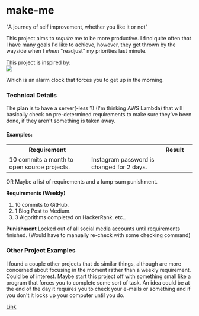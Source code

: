 # make-me
"A journey of self improvement, whether you like it or not"

This project aims to *require* me to be more productive. I find quite often that I have many goals I'd like to achieve, however, they get thrown by the wayside when I *ehem* "readjust" my priorities last minute.

This project is inspired by: <br>
<img src="http://2.bp.blogspot.com/-hCr8Fl35hPo/Up6alTouWBI/AAAAAAAAFjU/Ndwp6vf0YqU/s1600/carpet+alarm.png"/>

Which is an alarm clock that forces you to get up in the morning.

### Technical Details
The **plan** is to have a server(-less ?) (I'm thinking AWS Lambda) that will basically check on pre-determined requirements to make sure they've been done, if they aren't something is taken away.

#### Examples:
<table>
  <tr>
    <th>Requirement<th>
    <th>Result<th>
  </tr>
  <tr>
    <td>10 commits a month to open source projects.</td>
    <td>Instagram password is changed for 2 days.</td>
  </tr>
</table>

OR Maybe a list of requirements and a lump-sum punishment.

**Requirements (Weekly)**
1. 10 commits to GitHub.
2. 1 Blog Post to Medium.
3. 3 Algorithms completed on HackerRank.
etc..

**Punishment**
Locked out of all social media accounts until requirements finished. (Would have to manually re-check with some checking command)

### Other Project Examples
I found a couple other projects that do similar things, although are more concerned about focusing in the moment rather than a weekly requirement. Could be of interest. Maybe start this project off with something small like a program that forces you to complete some sort of task. An idea could be at the end of the day it requires you to check your e-mails or something and if you don't it locks up your computer until you do.

[Link](https://www.entrepreneur.com/article/227171)
